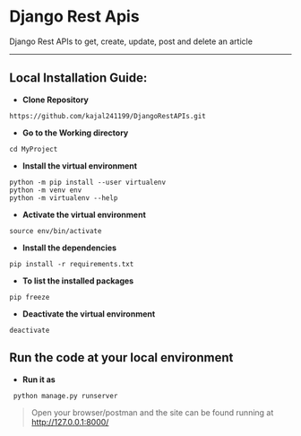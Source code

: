 # Django Rest Apis
Django Rest APIs to get, create, update, post and delete an article
***
Local Installation Guide:
---
* **Clone Repository**
```
https://github.com/kajal241199/DjangoRestAPIs.git
```
* **Go to the Working directory**
```
cd MyProject
```
* **Install the virtual environment**
```
python -m pip install --user virtualenv
python -m venv env
python -m virtualenv --help
```
* **Activate the virtual environment**
```
source env/bin/activate
```
* **Install the dependencies**
```
pip install -r requirements.txt
```
* **To list the installed packages**
```
pip freeze
```
* **Deactivate the virtual environment**
```
deactivate
```

## Run the code at your local environment
 * **Run it as**
```bash
 python manage.py runserver
 ```
>Open your browser/postman and the site can be found running at http://127.0.0.1:8000/
